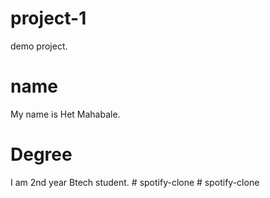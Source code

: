 # project-1
demo project.

# name
My name is Het Mahabale.

# Degree
I am 2nd year Btech student.
#   s p o t i f y - c l o n e  
 #   s p o t i f y - c l o n e  
 
